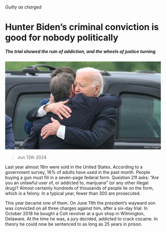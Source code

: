 ###### Guilty as charged

# Hunter Biden’s criminal conviction is good for nobody politically 

##### The trial showed the ruin of addiction, and the wheels of justice turning 

![image](images/20240615_USP509.jpg) 

> Jun 12th 2024 

Last year almost 16m  were sold in the United States. According to a government survey, 16% of adults have used  in the past month. People buying a gun must fill in a seven-page federal form. Question 21f asks: “Are you an unlawful user of, or addicted to, marijuana” (or any other illegal drug)? Almost certainly hundreds of thousands of people lie on the form, which is a felony. In a typical year, fewer than 300 are prosecuted. 

This year  became one of them. On June 11th the president’s wayward son was convicted on all three charges against him, after a six-day trial. In October 2018 he bought a Colt revolver at a gun shop in Wilmington, Delaware. At the time he was, a jury decided, addicted to crack cocaine. In theory he could now be sentenced to as long as 25 years in prison. 

